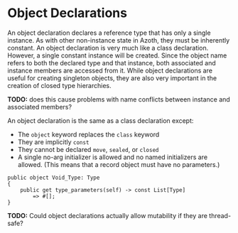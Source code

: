 # Object Declarations

An object declaration declares a reference type that has only a single instance. As with other
non-instance state in Azoth, they must be inherently constant. An object declaration is very much
like a class declaration. However, a single constant instance will be created. Since the object name
refers to both the declared type and that instance, both associated and instance members are
accessed from it. While object declarations are useful for creating singleton objects, they are also
very important in the creation of closed type hierarchies.

**TODO:** does this cause problems with name conflicts between instance and associated members?

An object declaration is the same as a class declaration except:

* The `object` keyword replaces the `class` keyword
* They are implicitly `const`
* They cannot be declared `move`, `sealed`, or `closed`
* A single no-arg initializer is allowed and no named initializers are allowed. (This means that a
  record object must have no parameters.)

```azoth
public object Void_Type: Type
{
    public get type_parameters(self) -> const List[Type]
        => #[];
}

```

**TODO:** Could object declarations actually allow mutability if they are thread-safe?
